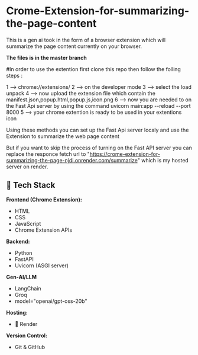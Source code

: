 # Crome-Extension-for-summarizing-the-page-content
This is a gen ai took in the form of a browser extension which will summarize the page content currently on your browser. 

**The files is in the master branch**

#In order to use the extention first clone this repo then follow the folling steps : 

1 -->  chrome://extensions/
2 --> on the developer mode
3 --> select the load unpack
4 --> now upload the extension file which contain the  manifest.json,popup.html,popup.js,icon.png 
6 --> now you are needed to on the Fast Api server by using the command uvicorn main:app --reload --port 8000
5 --> your chrome extention is ready to be used in your extentions icon

Using these methods you can set up the Fast Api server localy and use the Extension to summarize the web page content 

But if you want to skip the process of turning on the Fast API server you can replace the responce fetch url to "https://crome-extension-for-summarizing-the-page-njdi.onrender.com/summarize" which is my hosted server on render.

## 🔧 Tech Stack

**Frontend (Chrome Extension):**
- HTML
- CSS
- JavaScript
- Chrome Extension APIs

**Backend:**
- Python
- FastAPI
- Uvicorn (ASGI server)

 **Gen-AI/LLM**
- LangChain
- Groq
- model="openai/gpt-oss-20b"

**Hosting:**
- 🚀 Render

**Version Control:**
- Git & GitHub
